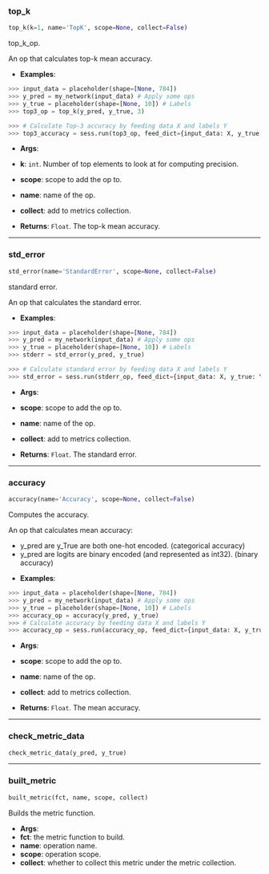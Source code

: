 ### top_k


```python
top_k(k=1, name='TopK', scope=None, collect=False)
```


top_k_op.

An op that calculates top-k mean accuracy.

- __Examples__:
```python
>>> input_data = placeholder(shape=[None, 784])
>>> y_pred = my_network(input_data) # Apply some ops
>>> y_true = placeholder(shape=[None, 10]) # Labels
>>> top3_op = top_k(y_pred, y_true, 3)

>>> # Calculate Top-3 accuracy by feeding data X and labels Y
>>> top3_accuracy = sess.run(top3_op, feed_dict={input_data: X, y_true: Y})
```

- __Args__:
- __k__: `int`. Number of top elements to look at for computing precision.
- __scope__: scope to add the op to.
- __name__: name of the op.
- __collect__: add to metrics collection.

- __Returns__:
`Float`. The top-k mean accuracy.

----

### std_error


```python
std_error(name='StandardError', scope=None, collect=False)
```


standard error.

An op that calculates the standard error.

- __Examples__:
```python
>>> input_data = placeholder(shape=[None, 784])
>>> y_pred = my_network(input_data) # Apply some ops
>>> y_true = placeholder(shape=[None, 10]) # Labels
>>> stderr = std_error(y_pred, y_true)

>>> # Calculate standard error by feeding data X and labels Y
>>> std_error = sess.run(stderr_op, feed_dict={input_data: X, y_true: Y})
```

- __Args__:
- __scope__: scope to add the op to.
- __name__: name of the op.
- __collect__: add to metrics collection.

- __Returns__:
`Float`. The standard error.

----

### accuracy


```python
accuracy(name='Accuracy', scope=None, collect=False)
```


Computes the accuracy.

An op that calculates mean accuracy:
* y_pred are y_True are both one-hot encoded. (categorical accuracy)
* y_pred are logits are binary encoded (and represented as int32). (binary accuracy)


- __Examples__:
```python
>>> input_data = placeholder(shape=[None, 784])
>>> y_pred = my_network(input_data) # Apply some ops
>>> y_true = placeholder(shape=[None, 10]) # Labels
>>> accuracy_op = accuracy(y_pred, y_true)
>>> # Calculate accuracy by feeding data X and labels Y
>>> accuracy_op = sess.run(accuracy_op, feed_dict={input_data: X, y_true: Y})
```

- __Args__:
- __scope__: scope to add the op to.
- __name__: name of the op.
- __collect__: add to metrics collection.

- __Returns__:
`Float`. The mean accuracy.

----

### check_metric_data


```python
check_metric_data(y_pred, y_true)
```

----

### built_metric


```python
built_metric(fct, name, scope, collect)
```


Builds the metric function.

- __Args__:
- __fct__: the metric function to build.
- __name__: operation name.
- __scope__: operation scope.
- __collect__: whether to collect this metric under the metric collection.
